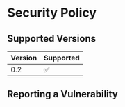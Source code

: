 # Security Policy

## Supported Versions

| Version | Supported          |
| ------- | ------------------ |
| 0.2   | :white_check_mark: |


## Reporting a Vulnerability


